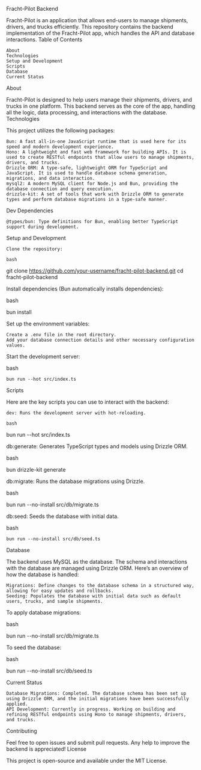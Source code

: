Fracht-Pilot Backend

Fracht-Pilot is an application that allows end-users to manage shipments, drivers, and trucks efficiently. This repository contains the backend implementation of the Fracht-Pilot app, which handles the API and database interactions.
Table of Contents

    About
    Technologies
    Setup and Development
    Scripts
    Database
    Current Status

About

Fracht-Pilot is designed to help users manage their shipments, drivers, and trucks in one platform. This backend serves as the core of the app, handling all the logic, data processing, and interactions with the database.
Technologies

This project utilizes the following packages:

    Bun: A fast all-in-one JavaScript runtime that is used here for its speed and modern development experience.
    Hono: A lightweight and fast web framework for building APIs. It is used to create RESTful endpoints that allow users to manage shipments, drivers, and trucks.
    Drizzle ORM: A type-safe, lightweight ORM for TypeScript and JavaScript. It is used to handle database schema generation, migrations, and data interaction.
    mysql2: A modern MySQL client for Node.js and Bun, providing the database connection and query execution.
    drizzle-kit: A set of tools that work with Drizzle ORM to generate types and perform database migrations in a type-safe manner.

Dev Dependencies

    @types/bun: Type definitions for Bun, enabling better TypeScript support during development.

Setup and Development

    Clone the repository:

    bash

git clone https://github.com/your-username/fracht-pilot-backend.git
cd fracht-pilot-backend

Install dependencies (Bun automatically installs dependencies):

bash

bun install

Set up the environment variables:

    Create a .env file in the root directory.
    Add your database connection details and other necessary configuration values.

Start the development server:

bash

    bun run --hot src/index.ts

Scripts

Here are the key scripts you can use to interact with the backend:

    dev: Runs the development server with hot-reloading.

    bash

bun run --hot src/index.ts

db:generate: Generates TypeScript types and models using Drizzle ORM.

bash

bun drizzle-kit generate

db:migrate: Runs the database migrations using Drizzle.

bash

bun run --no-install src/db/migrate.ts

db:seed: Seeds the database with initial data.

bash

    bun run --no-install src/db/seed.ts

Database

The backend uses MySQL as the database. The schema and interactions with the database are managed using Drizzle ORM. Here’s an overview of how the database is handled:

    Migrations: Define changes to the database schema in a structured way, allowing for easy updates and rollbacks.
    Seeding: Populates the database with initial data such as default users, trucks, and sample shipments.

To apply database migrations:

bash

bun run --no-install src/db/migrate.ts

To seed the database:

bash

bun run --no-install src/db/seed.ts

Current Status

    Database Migrations: Completed. The database schema has been set up using Drizzle ORM, and the initial migrations have been successfully applied.
    API Development: Currently in progress. Working on building and refining RESTful endpoints using Hono to manage shipments, drivers, and trucks.

Contributing

Feel free to open issues and submit pull requests. Any help to improve the backend is appreciated!
License

This project is open-source and available under the MIT License.